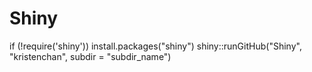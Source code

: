# Shiny

if (!require('shiny')) install.packages("shiny")
shiny::runGitHub("Shiny", "kristenchan", subdir = "subdir_name")

